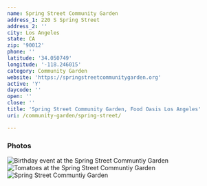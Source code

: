 ```yaml
---
name: Spring Street Community Garden
address_1: 220 S Spring Street
address_2: ''
city: Los Angeles
state: CA
zip: '90012'
phone: ''
latitude: '34.050749'
longitude: '-118.246015'
category: Community Garden
website: 'https://springstreetcommunitygarden.org'
active: 'Y'
daycode: ''
open: ''
close: ''
title: 'Spring Street Community Garden, Food Oasis Los Angeles'
uri: /community-garden/spring-street/

---
```


### Photos

![Birthday event at the Spring Street Communtiy Garden](/assets/images/photos/community-garden/spring-street/1.jpg)
![Tomatoes at the Spring Street Communtiy Garden](/assets/images/photos/community-garden/spring-street/2.jpg)
![Spring Street Communtiy Garden](/assets/images/photos/community-garden/spring-street/3.jpg)
